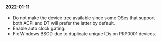 #### 2022-01-11

* Do not make the device tree available since some OSes that support
  both ACPI and DT will prefer the latter by default.
* Enable auto clock gating.
* Fix Windows BSOD due to duplicate unique IDs on PRP0001 devices.
